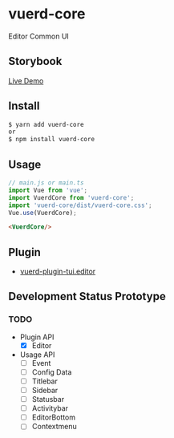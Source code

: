 # vuerd-core
Editor Common UI

## Storybook 
[Live Demo](https://vuerd.github.io/vuerd-docs/)

## Install
```bash
$ yarn add vuerd-core
or
$ npm install vuerd-core
```
## Usage
```js
// main.js or main.ts
import Vue from 'vue';
import VuerdCore from 'vuerd-core';
import 'vuerd-core/dist/vuerd-core.css';
Vue.use(VuerdCore);
```
```html
<VuerdCore/>
```

## Plugin
- [vuerd-plugin-tui.editor](https://github.com/vuerd/vuerd-plugin-tui.editor)

## Development Status Prototype
### TODO
- Plugin API
  - [X] Editor
- Usage API
  - [ ] Event
  - [ ] Config Data
  - [ ] Titlebar
  - [ ] Sidebar
  - [ ] Statusbar
  - [ ] Activitybar
  - [ ] EditorBottom
  - [ ] Contextmenu
